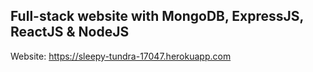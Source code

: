 ## Full-stack website with MongoDB, ExpressJS, ReactJS & NodeJS 

Website: https://sleepy-tundra-17047.herokuapp.com